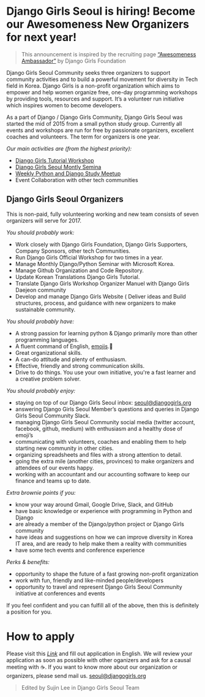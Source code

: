 # Django Girls Seoul is hiring! Become our Awesomeness New Organizers for next year!

> This announcement is inspired by the recruiting page [“Awesomeness Ambassador”](https://djangogirls.org/pages/awesomness-ambassador/) by Django Girls Foundation

Django Girls Seoul Community seeks three organizers to support community activities and to build a powerful movement for diversity in Tech field in Korea.
Django Girls is a non-profit organization which aims to empower and help women organize free, one-day programming workshops by providing tools, resources and support. It’s a volunteer run initiative which inspires women to become developers.

As a part of Django / Django Girls Community,  Django Girls Seoul was started the mid of 2015 from a small python study group.
Currently all events and workshops are run for free by passionate organizers, excellent coaches and volunteers. 
The term for organizers is one year.

*Our main activities are (from the highest priority):*
* [Django Girls Tutorial Workshop](https://djangogirls.org/seoul/)
* [Django Girls Seoul Montly Semina](https://github.com/DjangoGirlsSeoul/seminar)
* [Weekly Python and Django Study Meetup](https://goo.gl/J6WL8S)
* Event Collaboration with other tech communities

## Django Girls Seoul Organizers
This is non-paid, fully volunteering working and new team consists of seven organizers will serve for 2017.

*You should probably work:*
* Work closely with Django Girls Foundation, Django Girls Supporters, Company Sponsors, other tech Communities.
* Run Django Girls Official Workshop for two times in a year.
* Manage Monthly Django/Python Seminar with Microsoft Korea.
* Manage Github Organization and Code Repository.
* Update Korean Translations Django Girls Tutorial. 
* Translate Django Girls Workshop Organizer Manuel with Django Girls Daejeon community
* Develop and manage Django Girls Website 
( Deliver ideas and Build structures, process, and guidance with new organizers to make sustainable community.

*You should probably have:*
* A strong passion for learning python & Django primarily more than other programming languages.
* A fluent command of English, [emojis](http://www.webpagefx.com/tools/emoji-cheat-sheet/).:sparkling_heart:
* Great organizational skills.
* A can-do attitude and plenty of enthusiasm.
* Effective, friendly and strong communication skills.
* Drive to do things. You use your own initiative, you're a fast learner and a creative problem solver.

*You should probably enjoy:*
* staying on top of our Django Girls Seoul inbox: seoul@djangogirls.org
* answering Django Girls Seoul Member’s questions and queries in Django Girls Seoul Community Slack.
* managing Django Girls Seoul Community social media (twitter account, facebook, github, medium) with enthusiasm and a healthy dose of emoji’s
* communicating with volunteers, coaches and enabling them to help starting new community in other cities.
* organizing spreadsheets and files with a strong attention to detail.
* going the extra mile (another cities, provinces) to make organizers and attendees of our events happy.
* working with an accountant and our accounting software to keep our finance and teams up to date.

*Extra brownie points if you:*
* know your way around Gmail, Google Drive, Slack, and GitHub
* have basic knowledge or experience with programming in Python and Django
* are already a member of the Django/python project or Django Girls community
* have ideas and suggestions on how we can improve diversity in Korea IT area, and are ready to help make them a reality with communities
* have some tech events and conference experience

*Perks & benefits:*
* opportunity to shape the future of a fast growing non-profit organization
* work with fun, friendly and like-minded people/developers
* opportunity to travel and represent Django Girls Seoul Community initiative at conferences and events

If you feel confident and you can fulfill all of the above, then this is definitely a position for you.

# How to apply
Please visit this *[Link](https://goo.gl/dCqFDe)* and fill out application in English.
We will review your application as soon as possible with other oganizers and ask for a causal meeting with :coffee:.
If you want to know more about our organization or organizers, please send mail us. seoul@djangogirls.org

> Edited by Sujin Lee in Django Girls Seoul Team
